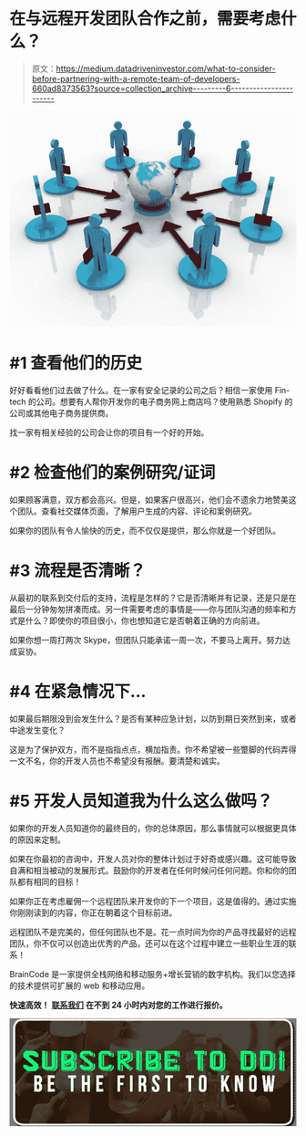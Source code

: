 # 在与远程开发团队合作之前，需要考虑什么？

> 原文：<https://medium.datadriveninvestor.com/what-to-consider-before-partnering-with-a-remote-team-of-developers-660ad8373563?source=collection_archive---------6----------------------->

![](img/befc6ebf2484d6118fee8a953a1fb178.png)

# #1 查看他们的历史

好好看看他们过去做了什么。在一家有安全记录的公司之后？相信一家使用 Fin-tech 的公司。想要有人帮你开发你的电子商务网上商店吗？使用熟悉 Shopify 的公司或其他电子商务提供商。

找一家有相关经验的公司会让你的项目有一个好的开始。

# #2 检查他们的案例研究/证词

如果顾客满意，双方都会高兴。但是，如果客户很高兴，他们会不遗余力地赞美这个团队。查看社交媒体页面，了解用户生成的内容、评论和案例研究。

如果你的团队有令人愉快的历史，而不仅仅是提供，那么你就是一个好团队。

# #3 流程是否清晰？

从最初的联系到交付后的支持，流程是怎样的？它是否清晰并有记录，还是只是在最后一分钟匆匆拼凑而成。另一件需要考虑的事情是——你与团队沟通的频率和方式是什么？即使你的项目很小，你也想知道它是否朝着正确的方向前进。

如果你想一周打两次 Skype，但团队只能承诺一周一次，不要马上离开。努力达成妥协。

# #4 在紧急情况下…

如果最后期限没到会发生什么？是否有某种应急计划，以防到期日突然到来，或者中途发生变化？

这是为了保护双方，而不是指指点点，横加指责。你不希望被一些蹩脚的代码弄得一文不名，你的开发人员也不希望没有报酬。要清楚和诚实。

# #5 开发人员知道我为什么这么做吗？

如果你的开发人员知道你的最终目的，你的总体原因，那么事情就可以根据更具体的原因来定制。

如果在你最初的咨询中，开发人员对你的整体计划过于好奇或感兴趣。这可能导致自满和相当被动的发展形式。鼓励你的开发者在任何时候问任何问题。你和你的团队都有相同的目标！

如果你正在考虑雇佣一个远程团队来开发你的下一个项目，这是值得的。通过实施你刚刚读到的内容，你正在朝着这个目标前进。

远程团队不是完美的，但任何团队也不是。花一点时间为你的产品寻找最好的远程团队，你不仅可以创造出优秀的产品，还可以在这个过程中建立一些职业生涯的联系！

BrainCode 是一家提供全栈网络和移动服务+增长营销的数字机构。我们以您选择的技术提供可扩展的 web 和移动应用。

**快速高效！** [**联系我们**](http://braincode.xyz/contacts/) **在不到 24 小时内对您的工作进行报价。**

[![](img/77a7e9c7cd800c68bee06b751e8aed70.png)](http://eepurl.com/dw5NFP)
